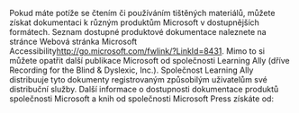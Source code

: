 <Token xmlns:xlink="http://www.w3.org/1999/xlink">Pokud máte potíže se čtením či používáním tištěných materiálů, můžete získat dokumentaci k různým produktům Microsoft v dostupnějších formátech. Seznam dostupné produktové dokumentace naleznete na stránce <externalLink xmlns="http://ddue.schemas.microsoft.com/authoring/2003/5"><linkText>Webová stránka Microsoft Accessibility</linkText><linkUri>http://go.microsoft.com/fwlink/?LinkId=8431</linkUri></externalLink>. Mimo to si můžete opatřit další publikace Microsoft od společnosti Learning Ally (dříve Recording for the Blind &amp; Dyslexic, Inc.). Společnost Learning Ally distribuuje tyto dokumenty registrovaným způsobilým uživatelům své distribuční služby. Další informace o dostupnosti dokumentace produktů společnosti Microsoft a knih od společnosti Microsoft Press získáte od:</Token>